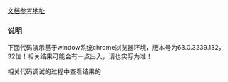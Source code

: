 [文档参考地址](http://dmitrysoshnikov.com/ecmascript/chapter-2-variable-object/)

### 说明

下面代码演示基于window系统chrome浏览器环境，版本号为63.0.3239.132，32位！相关结果可能会有一点出入，请也实际为准！

相关代码调试的过程中查看结果的








